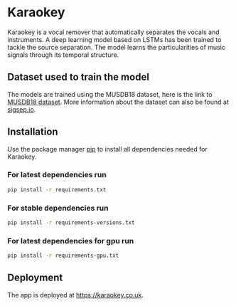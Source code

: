 # Karaokey

Karaokey is a vocal remover that automatically separates the vocals and instruments. A deep learning model based on LSTMs has been trained to tackle the source separation. The model learns the particularities of music signals through its temporal structure.

## Dataset used to train the model
The models are trained using the MUSDB18 dataset, here is the link to [MUSDB18 dataset](https://doi.org/10.5281/zenodo.1117372).
More information about the dataset can also be found at [sigsep.io](https://sigsep.github.io/datasets/musdb.html#musdb18-compressed-stems).

## Installation

Use the package manager [pip](https://pip.pypa.io/en/stable/) to install all dependencies needed for Karaokey.

### For latest dependencies run

```bash
pip install -r requirements.txt
```

### For stable dependencies run

```bash
pip install -r requirements-versions.txt
```

### For latest dependencies for gpu run

```bash
pip install -r requirements-gpu.txt
```



## Deployment

The app is deployed at https://karaokey.co.uk.
